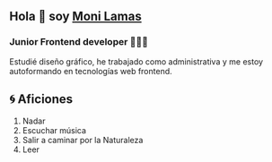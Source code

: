 ## Hola 👋 soy [Moni Lamas](https://monilamas.netlify.app/)


### Junior Frontend developer 👩🏼‍💻
Estudié diseño gráfico, he trabajado como administrativa y me estoy autoformando en tecnologías web frontend.

## :cyclone: Aficiones
1. Nadar
2. Escuchar música
3. Salir a caminar por la Naturaleza
4. Leer 







